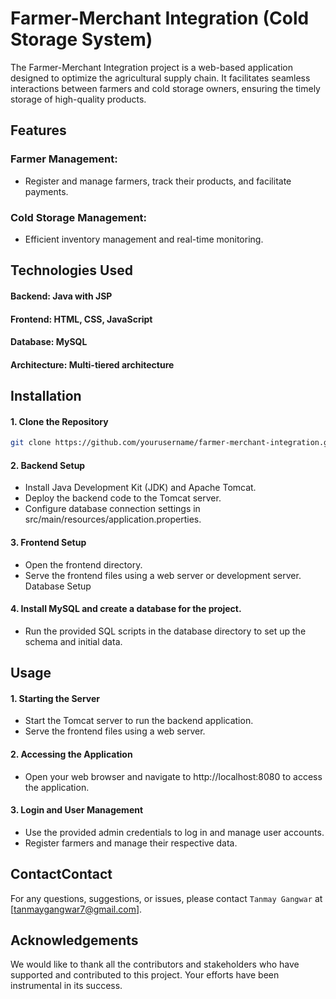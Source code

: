 
# Farmer-Merchant Integration (Cold Storage System)

The Farmer-Merchant Integration project is a web-based application designed to optimize the agricultural supply chain. It facilitates seamless interactions between farmers and cold storage owners, ensuring the timely storage of high-quality products. 
## Features

### Farmer Management: 
- Register and manage farmers, track their products, and facilitate payments.

### Cold Storage Management: 
- Efficient inventory management and real-time monitoring.


## Technologies Used

#### Backend: Java with JSP
#### Frontend: HTML, CSS, JavaScript
#### Database: MySQL
#### Architecture: Multi-tiered architecture
## Installation

#### 1. Clone the Repository

```bash
git clone https://github.com/yourusername/farmer-merchant-integration.git
```

#### 2. Backend Setup

- Install Java Development Kit (JDK) and Apache Tomcat.
- Deploy the backend code to the Tomcat server.
- Configure database connection settings in src/main/resources/application.properties.

#### 3. Frontend Setup
- Open the frontend directory.
- Serve the frontend files using a web server or development server.
Database Setup

#### 4. Install MySQL and create a database for the project.
- Run the provided SQL scripts in the database directory to set up the schema and initial data.
    
## Usage


#### 1. Starting the Server

- Start the Tomcat server to run the backend application.
- Serve the frontend files using a web server.

#### 2. Accessing the Application

- Open your web browser and navigate to http://localhost:8080 to access the application.

#### 3. Login and User Management

- Use the provided admin credentials to log in and manage user accounts.
- Register farmers and manage their respective data.

## ContactContact

For any questions, suggestions, or issues, please contact `Tanmay Gangwar` at [tanmaygangwar7@gmail.com].
## Acknowledgements

We would like to thank all the contributors and stakeholders who have supported and contributed to this project. Your efforts have been instrumental in its success.

